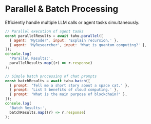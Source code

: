 # Parallel & Batch Processing

Efficiently handle multiple LLM calls or agent tasks simultaneously.

```javascript
// Parallel execution of agent tasks
const parallelResults = await tahu.parallel([
  { agent: 'MyCoder', input: 'Explain recursion.' },
  { agent: 'MyResearcher', input: 'What is quantum computing?' },
]);
console.log(
  'Parallel Results:',
  parallelResults.map((r) => r.response)
);

// Simple batch processing of chat prompts
const batchResults = await tahu.batch([
  { prompt: 'Tell me a short story about a space cat.' },
  { prompt: 'List 5 benefits of cloud computing.' },
  { prompt: 'What is the main purpose of blockchain?' },
]);
console.log(
  'Batch Results:',
  batchResults.map((r) => r.response)
);
```